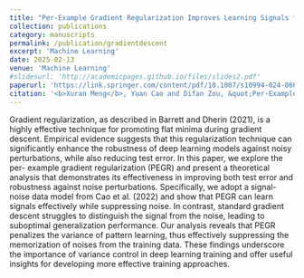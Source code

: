 ```yaml
---
title: "Per-Example Gradient Regularization Improves Learning Signals from Noisy Data."
collection: publications
category: manuscripts
permalink: /publication/gradientdescent
excerpt: 'Machine Learning'
date: 2025-02-13
venue: 'Machine Learning'
#slidesurl: 'http://academicpages.github.io/files/slides2.pdf'
paperurl: 'https://link.springer.com/content/pdf/10.1007/s10994-024-06661-5.pdf'
citation: '<b>Xuran Meng</b>, Yuan Cao and Difan Zou, &quot;Per-Example Gradient Regularization Improves Learning Signals from Noisy Data.&quot; <i>Machine Learning</i>, 2025.'
---
```

Gradient regularization, as described in Barrett and Dherin (2021), is a highly effective technique for promoting flat minima during gradient descent. Empirical evidence suggests that this regularization technique can significantly enhance the robustness of deep learning models against noisy perturbations, while also reducing test error. In this paper, we explore the per- example gradient regularization (PEGR) and present a theoretical analysis that demonstrates its effectiveness in improving both test error and robustness against noise perturbations. Specifically, we adopt a signal-noise data model from Cao et al. (2022) and show that PEGR can learn signals effectively while suppressing noise. In contrast, standard gradient descent struggles to distinguish the signal from the noise, leading to suboptimal generalization performance. Our analysis reveals that PEGR penalizes the variance of pattern learning, thus effectively suppressing the memorization of noises from the training data. These findings underscore the importance of variance control in deep learning training and offer useful insights for developing more effective training approaches.

